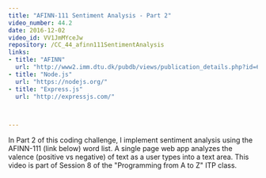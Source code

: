 ```yaml
---
title: "AFINN-111 Sentiment Analysis - Part 2"
video_number: 44.2
date: 2016-12-02
video_id: VV1JmMYceJw
repository: /CC_44_afinn111SentimentAnalysis
links:
- title: "AFINN"  
  url: "http://www2.imm.dtu.dk/pubdb/views/publication_details.php?id=6010"
- title: "Node.js"  
  url: "https://nodejs.org/"
- title: "Express.js"  
  url: "http://expressjs.com/"


  
---
```


In Part 2 of this coding challenge, I implement sentiment analysis using the AFINN-111 (link below) word list.  A single page web app analyzes the valence (positive vs negative) of text as a user types into a text area. This video is part of Session 8 of the "Programming from A to Z" ITP class.

